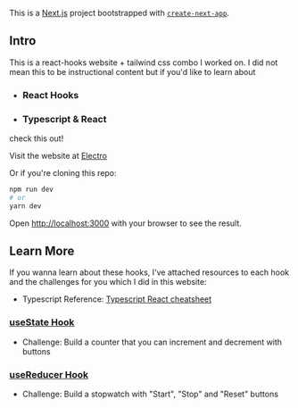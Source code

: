 This is a [Next.js](https://nextjs.org/) project bootstrapped with [`create-next-app`](https://github.com/vercel/next.js/tree/canary/packages/create-next-app).

## Intro

This is a react-hooks website + tailwind css combo I worked on. I did not mean this to be instructional content but if you'd like to learn about
- ### React Hooks
- ### Typescript & React

check this out!

Visit the website at [Electro](electro-light2dark.vercel.app)


Or if you're cloning this repo:
```bash
npm run dev
# or
yarn dev
```

Open [http://localhost:3000](http://localhost:3000) with your browser to see the result.

## Learn More

If you wanna learn about these hooks, I've attached resources to each hook and the challenges for you which I did in this website:

- Typescript Reference: [Typescript React cheatsheet](https://github.com/typescript-cheatsheets/react)

### [useState Hook](https://reactjs.org/docs/hooks-state.html)
- Challenge: Build a counter that you can increment and decrement with buttons

### [useReducer Hook](https://dmitripavlutin.com/react-usereducer/)
- Challenge: Build a stopwatch with "Start", "Stop" and "Reset" buttons